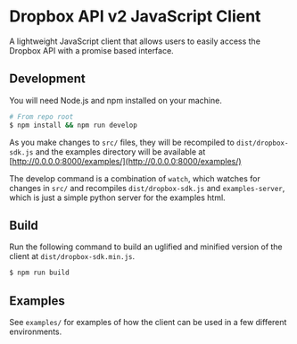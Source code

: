 # Dropbox API v2 JavaScript Client

A lightweight JavaScript client that allows users to easily access the Dropbox API with a promise based interface.

## Development
You will need Node.js and npm installed on your machine.
```bash
# From repo root
$ npm install && npm run develop
```
As you make changes to `src/` files, they will be recompiled to `dist/dropbox-sdk.js` and the examples directory will be available at [http://0.0.0.0:8000/examples/](http://0.0.0.0:8000/examples/)

The develop command is a combination of `watch`, which watches for changes in `src/` and recompiles `dist/dropbox-sdk.js` and `examples-server`, which is just a simple python server for the examples html.

## Build
Run the following command to build an uglified and minified version of the client at `dist/dropbox-sdk.min.js`.
```bash
$ npm run build
```

## Examples
See `examples/` for examples of how the client can be used in a few different environments.
